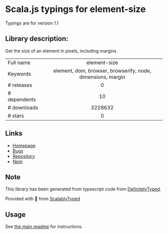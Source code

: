 
# Scala.js typings for element-size

Typings are for version 1.1

## Library description:
Get the size of an element in pixels, including margins

|                    |                 |
| ------------------ | :-------------: |
| Full name          | element-size |
| Keywords           | element, dom, browser, browserify, node, dimensions, margin |
| # releases         | 0 |
| # dependents       | 10 |
| # downloads        | 3228632 |
| # stars            | 0 |

## Links
- [Homepage](https://github.com/hughsk/element-size)
- [Bugs](https://github.com/hughsk/element-size/issues)
- [Repository](https://github.com/hughsk/element-size)
- [Npm](https://www.npmjs.com/package/element-size)
    


## Note
This library has been generated from typescript code from [DefinitelyTyped](https://definitelytyped.org).

Provided with :purple_heart: from [ScalablyTyped](https://github.com/oyvindberg/ScalablyTyped)

## Usage
See [the main readme](../../readme.md) for instructions.


